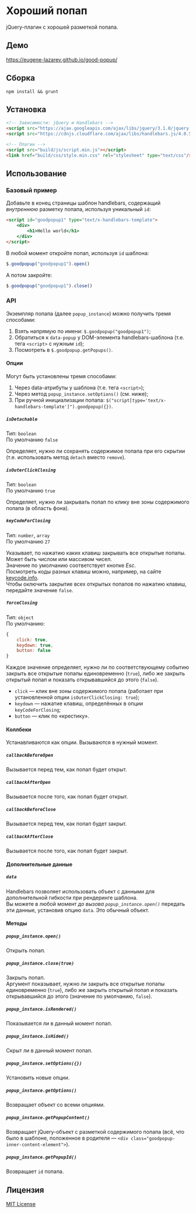 # Хороший попап
jQuery-плагин с хорошей разметкой попапа.

## Демо
https://eugene-lazarev.github.io/good-popup/

## Сборка
`npm install && grunt`

## Установка
```html
<!-- Зависимости: jQuery и Handlebars -->
<script src="https://ajax.googleapis.com/ajax/libs/jquery/3.1.0/jquery.min.js"></script>
<script src="https://cdnjs.cloudflare.com/ajax/libs/handlebars.js/4.0.5/handlebars.min.js"></script>

<!-- Плагин -->
<script src="build/js/script.min.js"></script>
<link href="build/css/style.min.css" rel="stylesheet" type="text/css"/>
```

## Использование
### Базовый пример
Добавьте в конец страницы шаблон handlebars, содержащий *внутреннюю* разметку попапа, используя уникальный `id`:
```html
<script id="goodpopup1" type="text/x-handlebars-template">
    <div>
        <h1>Hello world</h1>
    </div>
</script>
```
В любой момент откройте попап, используя `id` шаблона:
```javascript
$.goodpopup("goodpopup1").open()
```
А потом закройте:
```javascript
$.goodpopup("goodpopup1").close()
```

### API
Экземпляр попапа (далее `popup_instance`) можно получить тремя способами:

1. Взять напрямую по имени: `$.goodpopup("goodpopup1")`;
2. Обратиться к `data-popup` у DOM-элемента handlebars-шаблона (т.е. тега `<script>` с нужным `id`);
3. Посмотреть в `$.goodpopup.getPopups()`.

#### Опции
Могут быть установлены тремя способами:

1. Через data-атрибуты у шаблона (т.е. тега `<script>`);
2. Через метод `popup_instance.setOptions()` (см. ниже);
3. При ручной инициализации попапа: `$("script[type='text/x-handlebars-template']").goodpopup({})`.

##### `isDetachable`
Тип: `boolean`  
По умолчанию `false`  

Определяет, нужно ли сохранять содержимое попапа при его скрытии (т.е. использовать метод `detach` вместо `remove`).

##### `isOuterClickClosing`
Тип: `boolean`  
По умолчанию `true`  

Определяет, нужно ли закрывать попап по клику вне зоны содержимого попапа (в область фона).

##### `keyCodeForClosing`
Тип: `number`, `array`  
По умолчанию `27`  

Указывает, по нажатию каких клавиш закрывать все открытые попапы. Может быть числом или массивом чисел.  
Значение по умолчанию соответствует кнопке *Esc*.  
Посмотреть коды разных клавиш можно, например, на сайте [keycode.info](http://keycode.info).  
Чтобы оключить закрытие всех открытых попапов по нажатию клавиш, передайте значение `false`.

##### `forceClosing`
Тип: `object`  
По умолчанию:
```javascript
{
    click: true,
    keydown: true,
    button: false
}
```
Каждое значение определяет, нужно ли по соответствующему событию закрыть все открытые попапы единовременно (`true`), либо же закрыть открытый попап и показать открывавшийся до этого (`false`).
- `click` — клик вне зоны содержимого попапа (работает при установленной опции `isOuterClickClosing: true`);
- `keydown` — нажатие клавиш, определённых в опции `keyCodeForClosing`;
- `button` — клик по «крестику».


#### Коллбеки
Устанавливаются как опции. Вызываются в нужный момент.

##### `callbackBeforeOpen`
Вызывается перед тем, как попап будет открыт.

##### `callbackAfterOpen`
Вызывается после того, как попап будет открыт.

##### `callbackBeforeClose`
Вызывается перед тем, как попап будет закрыт.

##### `callbackAfterClose`
Вызывается после того, как попап будет закрыт.


#### Дополнительные данные
##### `data`
Handlebars позволяет использовать объект с данными для дополнительной гибкости при рендеринге шаблона.  
Вы можете в любой момент *до вызова `popup_instance.open()`* передать эти данные, установив опцию `data`. Это обычный объект.


#### Методы
##### `popup_instance.open()`
Открыть попап.

##### `popup_instance.close(true)`
Закрыть попап.  
Аргумент показывает, нужно ли закрыть все открытые попапы единовременно (`true`), либо же закрыть открытый попап и показать открывавшийся до этого (значение по умолчанию, `false`).

##### `popup_instance.isRendered()`
Показывается ли в данный момент попап.

##### `popup_instance.isHided()`
Скрыт ли в данный момент попап.

##### `popup_instance.setOptions({})`
Установить новые опции.

##### `popup_instance.getOptions()`
Возвращает объект со всеми опциями.

##### `popup_instance.getPopupContent()`
Возвращает jQuery-объект с разметкой содержимого попапа (всё, что было в шаблоне, положенное в родителя — `<div class="goodpopup-inner-content-element">`).

##### `popup_instance.getPopupId()`
Возвращает `id` попапа.


## Лицензия
[MIT License](LICENSE.md)
